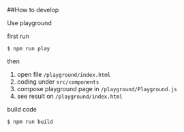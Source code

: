 ##How to develop

Use playground

first run
```
$ npm run play
```
then

1. open file `/playground/index.html`
2. coding under `src/components`
3. compose playground page in `/playground/Playground.js`
4. see result on `/playground/index.html`

build code
```
$ npm run build
```
